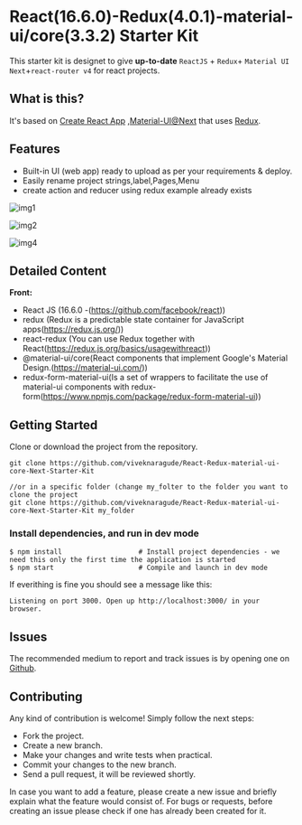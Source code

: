# React(16.6.0)-Redux(4.0.1)-material-ui/core(3.3.2) Starter Kit

This starter kit is designet to give **up-to-date** `ReactJS` + `Redux`+ `Material UI Next`+`react-router v4` for react projects.

## What is this?
It's based on [Create React App](https://github.com/facebookincubator/create-react-app) ,[Material-UI@Next](https://material-ui.com/) that uses [Redux](https://redux.js.org).


## Features
* Built-in UI (web app) ready to upload as per your requirements & deploy.
* Easily rename project strings,label,Pages,Menu
* create action and reducer using redux example already exists

![img1](https://user-images.githubusercontent.com/25178257/48659881-2f96f000-ea7e-11e8-983e-55f977e27340.PNG)

![img2](https://user-images.githubusercontent.com/25178257/48659882-2f96f000-ea7e-11e8-8a93-765cb19137c1.PNG)

![img4](https://user-images.githubusercontent.com/25178257/48659884-2f96f000-ea7e-11e8-90d5-b7312a97ebb1.PNG)

## Detailed Content

**Front:**
* React JS (16.6.0 -(https://github.com/facebook/react))
* redux (Redux is a predictable state container for JavaScript apps(https://redux.js.org/))
* react-redux (You can use Redux together with React(https://redux.js.org/basics/usagewithreact))
* @material-ui/core(React components that implement Google's Material Design.(https://material-ui.com/))
* redux-form-material-ui(Is a set of wrappers to facilitate the use of material-ui components with redux-form(https://www.npmjs.com/package/redux-form-material-ui))


## Getting Started

Clone or download the project from the repository. 

```
git clone https://github.com/viveknaragude/React-Redux-material-ui-core-Next-Starter-Kit

//or in a specific folder (change my_folter to the folder you want to clone the project
git clone https://github.com/viveknaragude/React-Redux-material-ui-core-Next-Starter-Kit my_folder
```

### Install dependencies, and run in dev mode

```
$ npm install                   # Install project dependencies - we need this only the first time the application is started
$ npm start                     # Compile and launch in dev mode
```
If everithing is fine you should see a message like this:
```
Listening on port 3000. Open up http://localhost:3000/ in your browser.
```

## Issues
The recommended medium to report and track issues is by opening one on [Github](https://github.com/viveknaragude/React-Redux-material-ui-Starter-Kit/issues).

## Contributing
 Any kind of contribution is welcome! Simply follow the next steps:

* Fork the project.
* Create a new branch.
* Make your changes and write tests when practical.
* Commit your changes to the new branch.
* Send a pull request, it will be reviewed shortly.

In case you want to add a feature, please create a new issue and briefly explain what the feature would consist of. For bugs or requests, before creating an issue please check if one has already been created for it.
